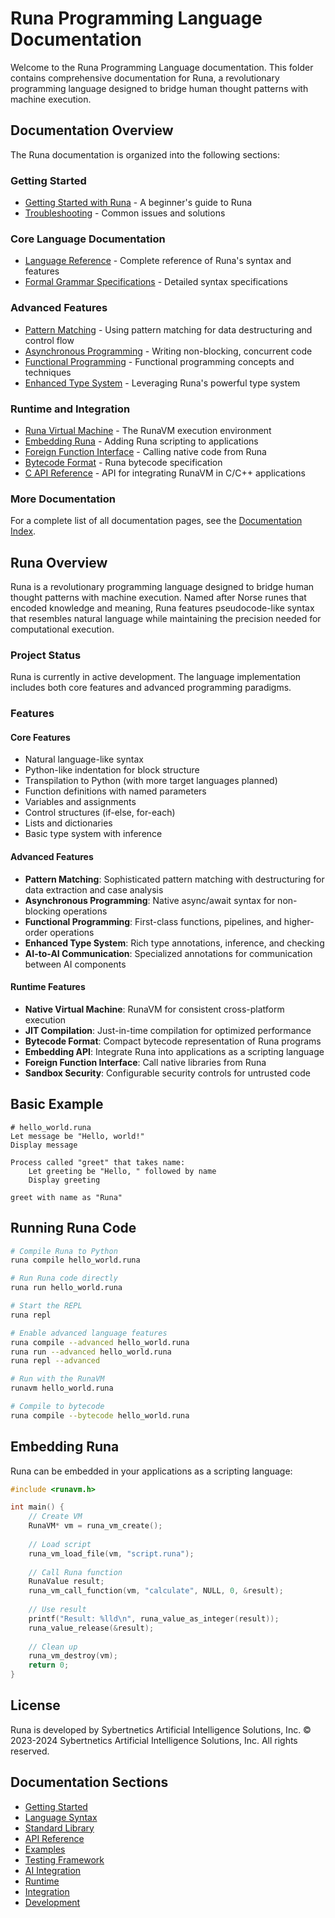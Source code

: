 # Runa Programming Language Documentation

Welcome to the Runa Programming Language documentation. This folder contains comprehensive documentation for Runa, a revolutionary programming language designed to bridge human thought patterns with machine execution.

## Documentation Overview

The Runa documentation is organized into the following sections:

### Getting Started
- [Getting Started with Runa](GettingStarted.md) - A beginner's guide to Runa
- [Troubleshooting](TROUBLESHOOTING.md) - Common issues and solutions

### Core Language Documentation
- [Language Reference](RunaLanguageReference.md) - Complete reference of Runa's syntax and features
- [Formal Grammar Specifications](RunaFormalGrammarSpecifications.md) - Detailed syntax specifications

### Advanced Features
- [Pattern Matching](PatternMatching.md) - Using pattern matching for data destructuring and control flow
- [Asynchronous Programming](AsyncProgramming.md) - Writing non-blocking, concurrent code
- [Functional Programming](FunctionalProgramming.md) - Functional programming concepts and techniques
- [Enhanced Type System](TypeSystem.md) - Leveraging Runa's powerful type system

### Runtime and Integration
- [Runa Virtual Machine](Runtime/RunaVM.md) - The RunaVM execution environment
- [Embedding Runa](Integration/Embedding_RunaVM.md) - Adding Runa scripting to applications
- [Foreign Function Interface](Integration/Foreign_Function_Interface.md) - Calling native code from Runa
- [Bytecode Format](Development/BytecodeFormat.md) - Runa bytecode specification
- [C API Reference](API/RunaVM_C_API.md) - API for integrating RunaVM in C/C++ applications

### More Documentation
For a complete list of all documentation pages, see the [Documentation Index](index.md).

## Runa Overview

Runa is a revolutionary programming language designed to bridge human thought patterns with machine execution. Named after Norse runes that encoded knowledge and meaning, Runa features pseudocode-like syntax that resembles natural language while maintaining the precision needed for computational execution.

### Project Status

Runa is currently in active development. The language implementation includes both core features and advanced programming paradigms.

### Features

#### Core Features
- Natural language-like syntax
- Python-like indentation for block structure
- Transpilation to Python (with more target languages planned)
- Function definitions with named parameters
- Variables and assignments
- Control structures (if-else, for-each)
- Lists and dictionaries
- Basic type system with inference

#### Advanced Features
- **Pattern Matching**: Sophisticated pattern matching with destructuring for data extraction and case analysis
- **Asynchronous Programming**: Native async/await syntax for non-blocking operations
- **Functional Programming**: First-class functions, pipelines, and higher-order operations
- **Enhanced Type System**: Rich type annotations, inference, and checking
- **AI-to-AI Communication**: Specialized annotations for communication between AI components

#### Runtime Features
- **Native Virtual Machine**: RunaVM for consistent cross-platform execution
- **JIT Compilation**: Just-in-time compilation for optimized performance
- **Bytecode Format**: Compact bytecode representation of Runa programs
- **Embedding API**: Integrate Runa into applications as a scripting language
- **Foreign Function Interface**: Call native libraries from Runa
- **Sandbox Security**: Configurable security controls for untrusted code

## Basic Example

```
# hello_world.runa
Let message be "Hello, world!"
Display message

Process called "greet" that takes name:
    Let greeting be "Hello, " followed by name
    Display greeting

greet with name as "Runa"
```

## Running Runa Code

```bash
# Compile Runa to Python
runa compile hello_world.runa

# Run Runa code directly
runa run hello_world.runa

# Start the REPL
runa repl

# Enable advanced language features
runa compile --advanced hello_world.runa
runa run --advanced hello_world.runa
runa repl --advanced

# Run with the RunaVM
runavm hello_world.runa

# Compile to bytecode
runa compile --bytecode hello_world.runa
```

## Embedding Runa

Runa can be embedded in your applications as a scripting language:

```c
#include <runavm.h>

int main() {
    // Create VM
    RunaVM* vm = runa_vm_create();
    
    // Load script
    runa_vm_load_file(vm, "script.runa");
    
    // Call Runa function
    RunaValue result;
    runa_vm_call_function(vm, "calculate", NULL, 0, &result);
    
    // Use result
    printf("Result: %lld\n", runa_value_as_integer(result));
    runa_value_release(&result);
    
    // Clean up
    runa_vm_destroy(vm);
    return 0;
}
```

## License

Runa is developed by Sybertnetics Artificial Intelligence Solutions, Inc. 
© 2023-2024 Sybertnetics Artificial Intelligence Solutions, Inc. All rights reserved.

## Documentation Sections

* [Getting Started](./GettingStarted.md)
* [Language Syntax](./Syntax/README.md)
* [Standard Library](./StandardLibrary/README.md)
* [API Reference](./API/README.md)
* [Examples](./Examples/README.md)
* [Testing Framework](./TestFramework/UnitTesting.md)
* [AI Integration](./AIIntegration/README.md)
* [Runtime](./Runtime/README.md)
* [Integration](./Integration/README.md)
* [Development](./Development/README.md)